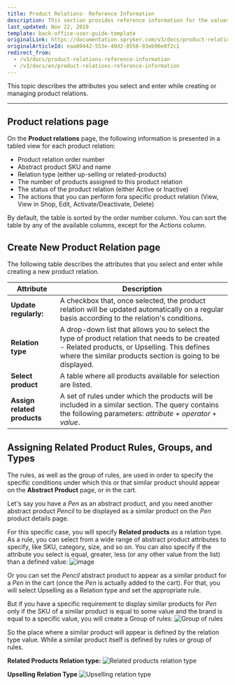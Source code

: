 ```yaml
---
title: Product Relations- Reference Information
description: This section provides reference information for the values you enter when creating, updating, or viewing product relations in the Back Office.
last_updated: Nov 22, 2019
template: back-office-user-guide-template
originalLink: https://documentation.spryker.com/v3/docs/product-relations-reference-information
originalArticleId: eaa80442-553e-40d2-8556-93eb96e8f2c1
redirect_from:
  - /v3/docs/product-relations-reference-information
  - /v3/docs/en/product-relations-reference-information
---
```


This topic describes the attributes you select and enter while creating or managing product relations.
***
## Product relations page
On the **Product relations** page, the following information is presented in a tabled view for each product relation:

* Product relation order number
* Abstract product SKU and name
* Relation type (either up-selling or related-products)
* The number of products assigned to this product relation
* The status of the product relation (either Active or Inactive)
* The actions that you can perform fora specific product relation (View, View in Shop, Edit, Activate/Deactivate, Delete)

By default, the table is sorted by the order number column. You can sort the table by any of the available columns, except for the _Actions_ column.

## Create New Product Relation page
The following table describes the attributes that you select and enter while creating a new product relation.

| Attribute | Description |
| --- | --- |
| **Update regularly:**  | A checkbox that, once selected, the product relation will be updated automatically on a regular basis according to the relation's conditions.|
| **Relation type** | A drop-down list that allows you to select the type of product relation that needs to be created - Related products, or Upselling. This defines where the similar products section is going to be displayed.|
| **Select product** | A table where all products available for selection are listed.|
| **Assign related products** | A set of rules under which the products will be included in a similar section. The query contains the following parameters: _attribute_ + _operator_ + _value_.|

## Assigning Related Product Rules, Groups, and Types
The rules, as well as the group of rules, are used in order to specify the specific conditions under which this or that similar product should appear on the **Abstract Product** page, or in the cart.

Let's say you have a _Pen_ as an abstract product, and you need another abstract product _Pencil_ to be displayed as a similar product on the _Pen_ product details page. 

For this specific case, you will specify **Related products** as a relation type. As a rule, you can select from a wide range of abstract product attributes to specify, like SKU, category, size, and so on. You can also specify if the attribute you select is equal, greater, less (or any other value from the list) than a defined value:
![image](https://spryker.s3.eu-central-1.amazonaws.com/docs/User+Guides/Back+Office+User+Guides/Products/Products/Product+Relations/Product+Relations%3A+Reference+Information/product-relations-reference.png) 

Or you can set the _Pencil_ abstract product to appear as a similar product for a _Pen_ in the cart (once the _Pen_ is actually added to the cart). For that, you will select Upselling as a Relation type and set the appropriate rule.

But if you have a specific requirement to display similar products for _Pen_ only if the SKU of a similar product is equal to some value and the brand is equal to a specific value, you will create a Group of rules:
![Group of rules](https://spryker.s3.eu-central-1.amazonaws.com/docs/User+Guides/Back+Office+User+Guides/Products/Products/Product+Relations/Product+Relations%3A+Reference+Information/group-of-rules.png) 

So the place where a similar product will appear is defined by the relation type value. While a similar product itself is defined by rules or group of rules.

**Related Products Relation type:**
![Related products relation type](https://spryker.s3.eu-central-1.amazonaws.com/docs/User+Guides/Back+Office+User+Guides/Products/Products/Product+Relations/Product+Relations%3A+Reference+Information/related-products-in-product-relation.gif) 

**Upselling Relation Type**
![Upselling relation type](https://spryker.s3.eu-central-1.amazonaws.com/docs/User+Guides/Back+Office+User+Guides/Products/Products/Product+Relations/Product+Relations%3A+Reference+Information/upselling-relation-type.gif) 
